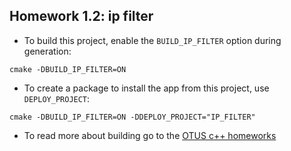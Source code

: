## Homework 1.2: ip filter

* To build this project, enable the `BUILD_IP_FILTER` option during generation:
```
cmake -DBUILD_IP_FILTER=ON
```
* To create a package to install the app from this project, use `DEPLOY_PROJECT`:
```
cmake -DBUILD_IP_FILTER=ON -DDEPLOY_PROJECT="IP_FILTER"
```
* To read more about building go to the [OTUS c++ homeworks](https://github.com/jketra/otus_cpp#building)

